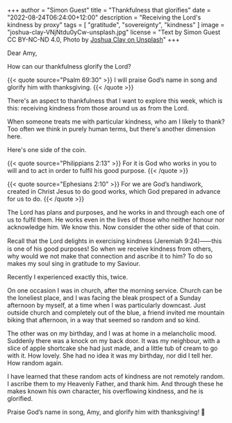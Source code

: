 +++
author = "Simon Guest"
title = "Thankfulness that glorifies"
date = "2022-08-24T06:24:00+12:00"
description = "Receiving the Lord's kindness by proxy"
tags = [ "gratitude", "sovereignty", "kindness" ]
image = "joshua-clay-VNjNtdu0yCw-unsplash.jpg"
license = "Text by Simon Guest CC BY-NC-ND 4.0, Photo by [Joshua Clay on Unsplash](https://unsplash.com/photos/VNjNtdu0yCw)"
+++

Dear Amy,

How can our thankfulness glorify the Lord?

{{< quote source="Psalm 69:30" >}}
I will praise God’s name in song and glorify him with thanksgiving.
{{< /quote >}}

There's an aspect to thankfulness that I want to explore this week, which is this: receiving kindness from those around us as from the Lord.

When someone treats me with particular kindness, who am I likely to thank? Too often we think in purely human terms, but there's another dimension here.

Here's one side of the coin.

{{< quote source="Philippians 2:13" >}}
For it is God who works in you to will and to act in order to fulfil his good purpose.
{{< /quote >}}

{{< quote source="Ephesians 2:10" >}}
For we are God’s handiwork, created in Christ Jesus to do good works, which God prepared in advance for us to do.
{{< /quote >}}

The Lord has plans and purposes, and he works in and through each one of us to fulfil them. He works even in the lives of those who neither honour nor acknowledge him. We know this. Now consider the other side of that coin.

Recall that the Lord delights in exercising kindness (Jeremiah 9:24)⸺this is one of his good purposes! So when we receive kindness from others, why would we not make that connection and ascribe it to him? To do so makes my soul sing in gratitude to my Saviour.

Recently I experienced exactly this, twice.

On one occasion I was in church, after the morning service. Church can be the loneliest place, and I was facing the bleak prospect of a Sunday afternoon by myself, at a time when I was particularly downcast. Just outside church and completely out of the blue, a friend invited me mountain biking that afternoon, in a way that seemed so random and so kind.

The other was on my birthday, and I was at home in a melancholic mood. Suddenly there was a knock on my back door. It was my neighbour, with a slice of apple shortcake she had just made, and a little tub of cream to go with it. How lovely. She had no idea it was my birthday, nor did I tell her. How random again.

I have learned that these random acts of kindness are not remotely random. I ascribe them to my Heavenly Father, and thank him. And through these he makes known his own character, his overflowing kindness, and he is glorified.

Praise God’s name in song, Amy, and glorify him with thanksgiving! 🙏
